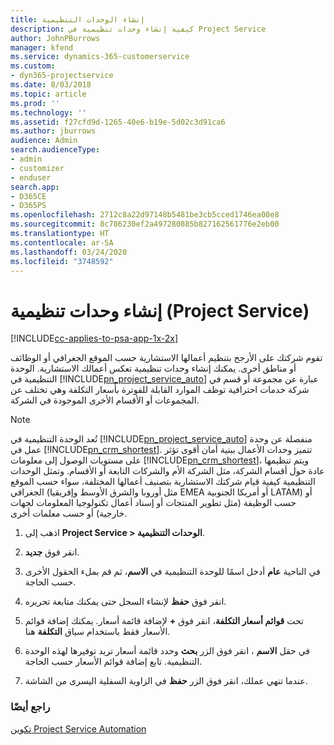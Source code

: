 ```yaml
---
title: إنشاء الوحدات التنظيمية
description: كيفية إنشاء وحدات تنظيمية في Project Service
author: JohnPBurrows
manager: kfend
ms.service: dynamics-365-customerservice
ms.custom:
- dyn365-projectservice
ms.date: 8/03/2018
ms.topic: article
ms.prod: ''
ms.technology: ''
ms.assetid: f27cfd9d-1265-40e6-b19e-5d02c3d91ca6
ms.author: jburrows
audience: Admin
search.audienceType:
- admin
- customizer
- enduser
search.app:
- D365CE
- D365PS
ms.openlocfilehash: 2712c8a22d97148b5481be3cb5cced1746ea08e8
ms.sourcegitcommit: 8c786230ef2a497280885b827162561776e2eb00
ms.translationtype: HT
ms.contentlocale: ar-SA
ms.lasthandoff: 03/24/2020
ms.locfileid: "3748592"
---
```

# <a name="create-organizational-units-project-service"></a>إنشاء وحدات تنظيمية (Project Service)

[!INCLUDE[cc-applies-to-psa-app-1x-2x](../includes/cc-applies-to-psa-app-1x-2x.md)]

تقوم شركتك على الأرجح بتنظيم أعمالها الاستشارية حسب الموقع الجغرافي أو الوظائف أو مناطق أخرى. يمكنك إنشاء وحدات تنظيمية تعكس أعمالك الاستشارية. الوحدة التنظيمية في [!INCLUDE[pn_project_service_auto](../includes/pn-project-service-auto.md)] عبارة عن مجموعة أو قسم في شركة خدمات احترافية توظف الموارد القابلة للفوترة بأسعار التكلفة وهي تختلف عن المجموعات أو الأقسام الأخرى الموجودة في الشركة.  
  
> [!NOTE]
>  تُعد الوحدة التنظيمية في [!INCLUDE[pn_project_service_auto](../includes/pn-project-service-auto.md)] منفصلة عن وحدة عمل في [!INCLUDE[pn_crm_shortest](../includes/pn-crm-shortest.md)]. تتميز وحدات الأعمال ببنية أمان أقوى تؤثر على مستويات الوصول إلى معلومات [!INCLUDE[pn_crm_shortest](../includes/pn-crm-shortest.md)]، ويتم تنظيمها عادة حول أقسام الشركة، مثل الشركة الأم والشركات التابعة أو الأقسام. وتمثل الوحدات التنظيمية كيفية قيام شركتك الاستشارية بتصنيف أعمالها المختلفة، سواء حسب الموقع الجغرافي (مثل أوروبا والشرق الأوسط وإفريقيا EMEA أو أمريكا الجنوبية LATAM) أو حسب الوظيفة (مثل تطوير المنتجات أو إسناد أعمال تكنولوجيا المعلومات لجهات خارجية‬) أو حسب معلمات أخرى.  
  
1.  اذهب إلى **Project Service > الوحدات التنظيمية‬**.  
  
2.  انقر فوق **جديد**.  
  
3.  في الناحية **عام** أدخل اسمًا للوحدة التنظيمية في **الاسم**، ثم قم بملء الحقول الأخرى حسب الحاجة.  
  
4.  انقر فوق **حفظ** لإنشاء السجل حتى يمكنك متابعة تحريره.  
  
5.  تحت **قوائم أسعار التكلفة**، انقر فوق **+** لإضافة قائمة أسعار. يمكنك إضافة قوائم الأسعار فقط باستخدام سياق **التكلفة** هنا.  
  
6.  في حقل **الاسم** ، انقر فوق الزر **بحث** وحدد قائمة أسعار تريد توفيرها لهذه الوحدة التنظيمية. تابع إضافة قوائم الأسعار حسب الحاجة.  
  
7.  عندما تنهي عملك، انقر فوق الزر **حفظ** في الزاوية السفلية اليسرى من الشاشة.  
  
### <a name="see-also"></a>راجع أيضًا  
 [تكوين Project Service Automation](../project-service/configure.md)

